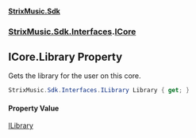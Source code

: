 #### [StrixMusic.Sdk](./index.md 'index')
### [StrixMusic.Sdk.Interfaces](./StrixMusic-Sdk-Interfaces.md 'StrixMusic.Sdk.Interfaces').[ICore](./StrixMusic-Sdk-Interfaces-ICore.md 'StrixMusic.Sdk.Interfaces.ICore')
## ICore.Library Property
Gets the library for the user on this core.  
```csharp
StrixMusic.Sdk.Interfaces.ILibrary Library { get; }
```
#### Property Value
[ILibrary](./StrixMusic-Sdk-Interfaces-ILibrary.md 'StrixMusic.Sdk.Interfaces.ILibrary')  

